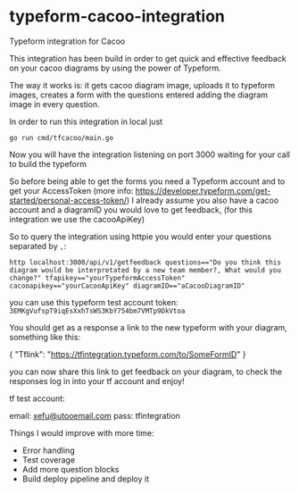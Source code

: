 # typeform-cacoo-integration
Typeform integration for Cacoo

This integration has been build in order to get quick and effective feedback on your cacoo diagrams by using the power of Typeform.

The way it works is: it gets cacoo diagram image, uploads it to typeform images, creates a form with the questions entered adding the diagram image in every question.

In order to run this integration in local just

`go run cmd/tfcacoo/main.go`

Now you will have the integration listening on port 3000 waiting for your call to build the typeform

So before being able to get the forms you need a Typeform account and to get your AccessToken (more info: https://developer.typeform.com/get-started/personal-access-token/)
I already assume you also have a cacoo account and a diagramID you would love to get feedback, (for this integration we use the cacooApiKey)

So to query the integration using httpie you would enter your questions separated by `,`:

`http localhost:3000/api/v1/getfeedback questions=="Do you think this diagram would be interpretated by a new team member?, What would you change?" tfapikey=="yourTypeformAccessToken" cacooapikey=="yourCacooApiKey" diagramID=="aCacooDiagramID"`

you can use this typeform test account token: `3EMKgVufspT9iqEsXxhTsWS3KbY754bm7VMTp9DkVtoa`

You should get as a response a link to the new typeform with your diagram, something like this:

{
    "Tflink": "https://tfintegration.typeform.com/to/SomeFormID"
}

you can now share this link to get feedback on your diagram, to check the responses log in into your tf account and enjoy!

tf test account:

email: xefu@utooemail.com
pass: tfintegration

Things I would improve with more time:
- Error handling
- Test coverage
- Add more question blocks
- Build deploy pipeline and deploy it
